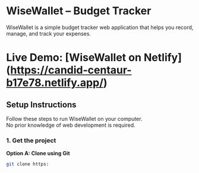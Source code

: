 #  WiseWallet – Budget Tracker

  WiseWallet is a simple budget tracker web application that helps you record, manage, and track your expenses.  

# Live Demo: [WiseWallet on Netlify] (https://candid-centaur-b17e78.netlify.app/)


##  Setup Instructions

Follow these steps to run WiseWallet on your computer.  
No prior knowledge of web development is required.

### 1. Get the project

**Option A: Clone using Git**
```bash
git clone https:
